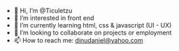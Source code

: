 - 👋 Hi, I’m @Ticuletzu
- 👀 I’m interested in front end
- 🌱 I’m currently learning html, css & javascript (UI - UX)
- 💞️ I’m looking to collaborate on projects or employment
- 📫 How to reach me: dinudaniel@yahoo.com

<!---
Ticuletzu/Ticuletzu is a ✨ special ✨ repository because its `README.md` (this file) appears on your GitHub profile.
You can click the Preview link to take a look at your changes.
--->
